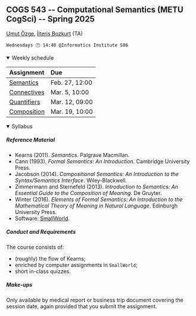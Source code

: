 COGS 543 -- Computational Semantics (METU CogSci) -- Spring 2025
----------------------------------------------------------------


[Umut Özge](mailto:umozge@metu.edu.tr), [İlteriş Bozkurt](mailto:ilte9605@gmail.com) (TA)

```
Wednesdays 🕐 14:40 @Informatics Institute S06
```

<details open>
<summary>
Weekly schedule
</summary>

| Assignment | Due
:---|:-------|
|[Semantics](https://classroom.github.com/a/UlOiLAjU)  | Feb. 27, 12:00|
|[Connectives](https://classroom.github.com/a/x2yefAHA)  | Mar. 5, 10:00|
|[Quantifiers](https://classroom.github.com/a/tWbgpc9e)  | Mar. 12, 09:00|
|[Composition](https://classroom.github.com/a/OjDHiVN0)  | Mar. 19, 10:00|

</details>

<details open>
<summary>
Syllabus
</summary>


##### Reference Material 

* Kearns (2011). _Semantics_. Palgrave Macmillan.
* Cann (1993). _Formal Semantics: An Introduction_. Cambridge University
    Press.
* Jacobson (2014). _Compositional Semantics: An Introduction to the
    Syntax/Semantics Interface_. Wiley-Blackwell.
* Zimmermann and Sternefeld (2013). _Introduction to Semantics: An Essential
    Guide to the Composition of Meaning_. De Gruyter.
* Winter (2016). _Elements of Formal Semantics: An Introduction to the
    Mathematical Theory of Meaning in Natural Language_. Edinburgh University
    Press. 
* Software: [SmallWorld](github.com/umutozge/smallworld).

##### Conduct and Requirements 

The course consists of:

* (roughly) the flow of Kearns;
* enriched by computer assignments in `SmallWorld`;
* short in-class quizzes.

##### Make-ups

Only available by medical report or business trip document covering the session date, again provided that you submit the assignment.

</details>

